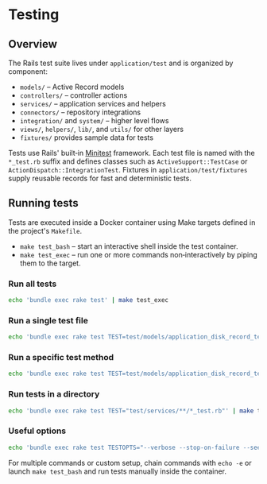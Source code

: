 # Testing

## Overview
The Rails test suite lives under `application/test` and is organized by component:

- `models/` – Active Record models
- `controllers/` – controller actions
- `services/` – application services and helpers
- `connectors/` – repository integrations
- `integration/` and `system/` – higher level flows
- `views/`, `helpers/`, `lib/`, and `utils/` for other layers
- `fixtures/` provides sample data for tests

Tests use Rails' built‑in [Minitest](https://guides.rubyonrails.org/testing.html) framework. Each test file is named with the
`*_test.rb` suffix and defines classes such as `ActiveSupport::TestCase` or `ActionDispatch::IntegrationTest`.
Fixtures in `application/test/fixtures` supply reusable records for fast and deterministic tests.

## Running tests
Tests are executed inside a Docker container using Make targets defined in the project's `Makefile`.

- `make test_bash` – start an interactive shell inside the test container.
- `make test_exec` – run one or more commands non‑interactively by piping them to the target.

### Run all tests
```bash
echo 'bundle exec rake test' | make test_exec
```

### Run a single test file
```bash
echo 'bundle exec rake test TEST=test/models/application_disk_record_test.rb' | make test_exec
```

### Run a specific test method
```bash
echo 'bundle exec rake test TEST=test/models/application_disk_record_test.rb TESTOPTS="--name=test_saved"' | make test_exec
```

### Run tests in a directory
```bash
echo 'bundle exec rake test TEST="test/services/**/*_test.rb"' | make test_exec
```

### Useful options
```bash
echo 'bundle exec rake test TESTOPTS="--verbose --stop-on-failure --seed=1234"' | make test_exec
```

For multiple commands or custom setup, chain commands with `echo -e` or launch `make test_bash` and run tests manually inside the container.
